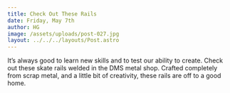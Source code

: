 ```yaml
---
title: Check Out These Rails
date: Friday, May 7th
author: HG
image: /assets/uploads/post-027.jpg
layout: ../../../layouts/Post.astro
---
```


It’s always good to learn new skills and to test our ability to create. Check out these skate rails welded in the DMS metal shop. Crafted completely from scrap metal, and a little bit of creativity, these rails are off to a good home.
